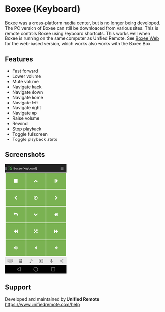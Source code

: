 # Boxee (Keyboard)
Boxee was a cross-platform media center, but is no longer being developed. The PC version of Boxee can still be downloaded from various sites. This is remote controls Boxee using keyboard shortcuts. This works well when Boxee is running on the same computer as Unified Remote. See [Boxee Web](../Boxee%20Web) for the web-based version, which works also works with the Boxee Box.

## Features
*  Fast forward
*  Lower volume
*  Mute volume
*  Navigate back
*  Navigate down
*  Navigate home
*  Navigate left
*  Navigate right
*  Navigate up
*  Raise volume
*  Rewind
*  Stop playback
*  Toggle fullscreen
*  Toggle playback state

## Screenshots
<img src="screen.png" width="200" />

## Support
Developed and maintained by **Unified Remote**  
https://www.unifiedremote.com/help
